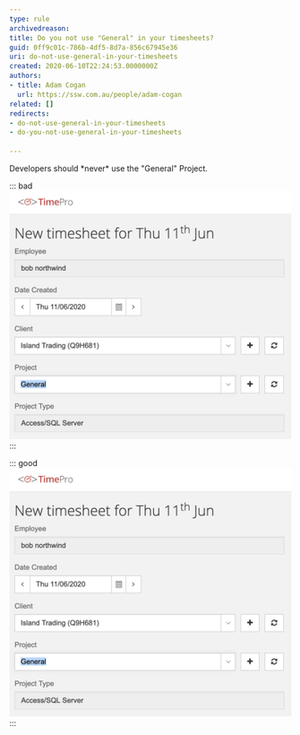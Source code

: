 ```yaml
---
type: rule
archivedreason: 
title: Do you not use "General" in your timesheets?
guid: 0ff9c01c-786b-4df5-8d7a-856c67945e36
uri: do-not-use-general-in-your-timesheets
created: 2020-06-10T22:24:53.0000000Z
authors:
- title: Adam Cogan
  url: https://ssw.com.au/people/adam-cogan
related: []
redirects:
- do-not-use-general-in-your-timesheets
- do-you-not-use-general-in-your-timesheets

---
```


Developers should \*never\* use the "General" Project.

<!--endintro-->


::: bad  
![Figure: Bad Example - "General" category](using-general-timesheets-bad.png)  
:::


::: good  
![Figure: Good Example - Specific category](using-general-timesheets-bad.png)  
:::
